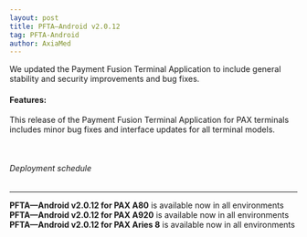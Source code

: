 ```yaml
---
layout: post
title: PFTA—Android v2.0.12
tag: PFTA-Android
author: AxiaMed
---
```

We updated the Payment Fusion Terminal Application to include general stability and security improvements and bug fixes.

#### Features:

This release of the Payment Fusion Terminal Application for PAX terminals includes minor bug fixes and interface updates for all terminal models. 



&nbsp;  
###### Deployment schedule
* * *
**PFTA—Android v2.0.12 for PAX A80** is available now in all environments
<br>
**PFTA—Android v2.0.12 for PAX A920** is available now in all environments
<br>
**PFTA—Android v2.0.12 for PAX Aries 8** is available now in all environments
